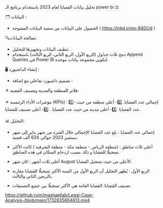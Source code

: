 

تحليل بيانات القضايا لعام 2023 باستخدام برنامج الـ power bi ⚖️ 

🗂️ البيانات :
- الحصول على البيانات من منصة البيانات المفتوحة ( https://lnkd.in/ex-84DUd ) 

🔍معالجة البيانات:
- تنظيف البيانات وتجهيزها للتحليل .
- دمج ثلاث جداول (الربع الأول، الربع الثاني، الربع الثالث) باستخدام Append Queries في Power BI لتكوين مجموعة بيانات موحدة.

 🖥️ إنشاء الداشبورد :
- تصميم داشبورد تفاعلي مع إضافة : 

✴️ فلاتر للمنطقة والمدينة وتصنيف القضية. 

✴️ مؤشرات الأداء الرئيسية (KPIs) : 
1️⃣- إجمالي عدد القضايا.
2️⃣- أعلى منطقة من حيث عدد القضايا.
3️⃣- أعلى مدينة من حيث عدد القضايا .
4️⃣- أعلى تصنيف للقضايا.
 
📊 التحليل:
- إجمالي عدد القضايا :
بلغ عدد القضايا الإجمالي خلال الفترة من شهر يناير إلى شهر سبتمبر 2023 حوالي 634 ألف قضية.

- أعلى ثلاث مناطق :
(منطقة الرياض - منطقة مكة - منطقة الشرقية ) كانت الأكثر تسجيلًا للقضايا و ذلك بسبب ازدحام السكان في هذه المناطق.

- أعلى ثلاث أشهر :
كان شهر August الأعلى من حيث تسجيل القضايا.

- الربع الأول :
يُظهر التحليل أن الربع الأول من السنة الأكثر تسجيلًا للقضايا مقارنة بالربعين الثاني والثالث.

- تصنيف القضايا:
القضايا العامة هي الأكثر تسجيلًا بين جميع التصنيفات.

https://github.com/mashaellab/Legal-Case-Analysis-/blob/main/1732635664813.mp4 
